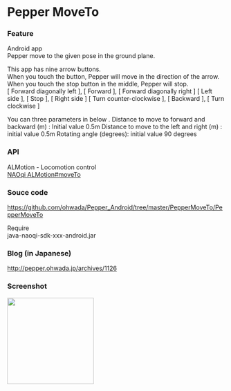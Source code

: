 Pepper MoveTo
===============

### Feature
Android app <br/>
Pepper move to the given pose in the ground plane. <br/>

This app has nine arrow buttons. <br/>
When you touch the button, Pepper will move in the direction of the arrow. <br/>
When you touch the stop button in the middle, Pepper will stop. <br/>
[ Forward diagonally left ], [ Forward ], [ Forward diagonally right ]
[ Left side ], [ Stop ], [ Right side ]
[ Turn counter-clockwise ], [ Backward ], [ Turn clockwise ]

You can three parameters in below .
Distance to move to forward and backward (m) : Initial value 0.5m
Distance to move to the left and right (m) : initial value 0.5m
Rotating angle (degrees): initial value 90 degrees

### API
ALMotion - Locomotion control<br/>
[NAOqi ALMotion#moveTo](http://doc.aldebaran.com/2-1/naoqi/motion/control-walk-api.html#ALMotionProxy::moveTo__floatCR.floatCR.floatCR) <br/>

### Souce code
https://github.com/ohwada/Pepper_Android/tree/master/PepperMoveTo/PepperMoveTo <br/>

Require <br/>
java-naoqi-sdk-xxx-android.jar <br/>

### Blog (in Japanese)
http://pepper.ohwada.jp/archives/1126

### Screenshot
<img src="https://raw.githubusercontent.com/ohwada/Pepper_Android/master/PepperMoveTo/docs/screen.png" width="200" /> <br/>
